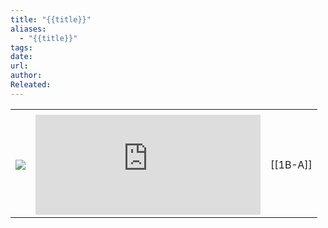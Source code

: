 ```yaml
---
title: "{{title}}"
aliases:
  - "{{title}}"
tags: 
date: 
url: 
author: 
Releated:
---
```





|                                      |                                                                                                                                                                                                                                                                                                                                          |          |
| ------------------------------------ | ---------------------------------------------------------------------------------------------------------------------------------------------------------------------------------------------------------------------------------------------------------------------------------------------------------------------------------------- | -------- |
|                                      |                                                                                                                                                                                                                                                                                                                                          |          |
| ![](https://i.imgur.com/YIIVDms.png) | <iframe width="360" height="160" src="https://www.youtube.com/embed/Gx44TR6C2oA?si=HiD6oANEMsnOFVgZ" title="YouTube video player" frameborder="0" allow="accelerometer; autoplay; clipboard-write; encrypted-media; gyroscope; picture-in-picture; web-share" referrerpolicy="strict-origin-when-cross-origin" allowfullscreen></iframe> | [[1B-A]] |




